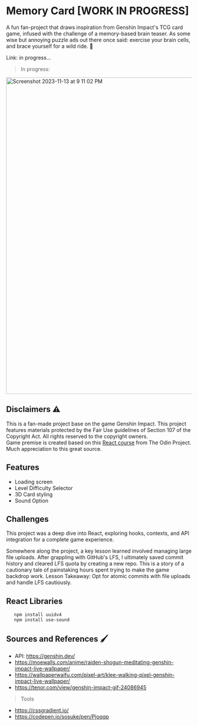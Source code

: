 # Memory Card [WORK IN PROGRESS]
A fun fan-project that draws inspiration from Genshin Impact's TCG card game, infused with the challenge of a memory-based brain teaser. As some wise but annoying puzzle ads out there once said: exercise your brain cells, and brace yourself for a wild ride. 🧩

Link: in progress...

> In progress: 
<img width="856" alt="Screenshot 2023-11-13 at 9 11 02 PM" src="https://github.com/NovaCat35/weather-app/assets/54908064/fe01b97d-2855-4e98-9f4a-adf5821c0019">

## Disclaimers ⚠️
This is a fan-made project base on the game Genshin Impact. This project features materials protected by the Fair Use guidelines of Section 107 of the Copyright Act. All rights reserved to the copyright owners. <br>
Game premise is created based on this [React course](https://www.theodinproject.com/lessons/node-path-react-new-memory-card) from The Odin Project. Much appreciation to this great source.

## Features
- Loading screen 
- Level Difficulty Selector
- 3D Card styling
- Sound Option

## Challenges
This project was a deep dive into React, exploring hooks, contexts, and API integration for a complete game experience.

Somewhere along the project, a key lesson learned involved managing large file uploads. After grappling with GitHub's LFS, I ultimately saved commit history and cleared LFS quota by creating a new repo. This is a story of a cautionary tale of painstaking hours spent trying to make the game backdrop work. Lesson Takeaway: Opt for atomic commits with file uploads and handle LFS cautiously.

## React Libraries 
```
   npm install uuidv4 
   npm install use-sound
```

## Sources and References 🖌️
- API: https://genshin.dev/
- https://moewalls.com/anime/raiden-shogun-meditating-genshin-impact-live-wallpaper/
- https://wallpaperwaifu.com/pixel-art/klee-walking-pixel-genshin-impact-live-wallpaper/
- https://tenor.com/view/genshin-impact-gif-24086945
> Tools
- https://cssgradient.io/
- https://codepen.io/sosuke/pen/Pjoqqp
